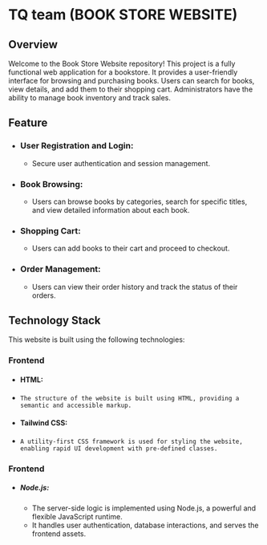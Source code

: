 # TQ team (BOOK STORE WEBSITE)

## Overview 

Welcome to the Book Store Website repository! This project is a fully functional web application for a bookstore. It provides a user-friendly interface for browsing and purchasing books. Users can search for books, view details, and add them to their shopping cart. Administrators have the ability to manage book inventory and track sales.
## Feature

- ### User Registration and Login:
  - Secure user authentication and session management.
- ### Book Browsing:
  - Users can browse books by categories, search for specific titles, and view detailed information about each book.
- ### Shopping Cart:
  - Users can add books to their cart and proceed to checkout.
- ### Order Management:
  - Users can view their order history and track the status of their orders.

## Technology Stack
This website is built using the following technologies:
### Frontend
-  #### HTML:
  - `The structure of the website is built using HTML, providing a semantic and accessible markup.`
-  #### Tailwind CSS:
  -  `A utility-first CSS framework is used for styling the website, enabling rapid UI development with pre-defined classes.`
### Frontend
-  ##### Node.js:
   - The server-side logic is implemented using Node.js, a powerful and flexible JavaScript runtime.
   - It handles user authentication, database interactions, and serves the frontend assets.
